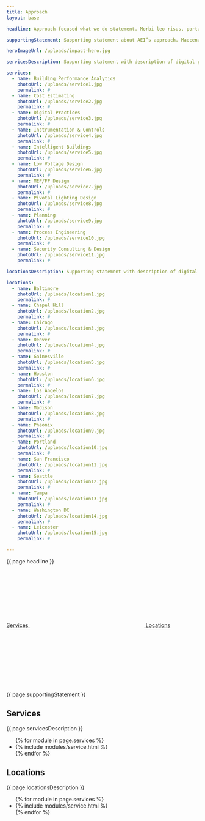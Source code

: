 ```yaml
---
title: Approach
layout: base

headline: Approach-focused what we do statement. Morbi leo risus, porta ac consectetur ac, vestibulum at eros. Vestibulum id ligula porta felis euismod semper.

supportingStatement: Supporting statement about AEI’s approach. Maecenas sed diam eget risus varius blandit sit amet non magna. Vivamus sagittis lacus vel augue laoreet rutrum faucibus dolor auctor.

heroImageUrl: /uploads/impact-hero.jpg

servicesDescription: Supporting statement with description of digital practices. Vivamus sagittis lacus vel augue laoreet rutrum faucibus.

services:
  - name: Building Performance Analytics
    photoUrl: /uploads/service1.jpg
    permalink: #
  - name: Cost Estimating
    photoUrl: /uploads/service2.jpg
    permalink: #
  - name: Digital Practices
    photoUrl: /uploads/service3.jpg
    permalink: #
  - name: Instrumentation & Controls
    photoUrl: /uploads/service4.jpg
    permalink: #
  - name: Intelligent Buildings
    photoUrl: /uploads/service5.jpg
    permalink: #
  - name: Low Voltage Design
    photoUrl: /uploads/service6.jpg
    permalink: #
  - name: MEP/FP Design
    photoUrl: /uploads/service7.jpg
    permalink: #
  - name: Pivotal Lighting Design
    photoUrl: /uploads/service8.jpg
    permalink: #
  - name: Planning
    photoUrl: /uploads/service9.jpg
    permalink: #
  - name: Process Engineering
    photoUrl: /uploads/service10.jpg
    permalink: #
  - name: Security Consulting & Design
    photoUrl: /uploads/service11.jpg
    permalink: #

locationsDescription: Supporting statement with description of digital practices. Vivamus sagittis lacus vel augue laoreet rutrum faucibus.

locations:
  - name: Baltimore
    photoUrl: /uploads/location1.jpg
    permalink: #
  - name: Chapel Hill
    photoUrl: /uploads/location2.jpg
    permalink: #
  - name: Chicago
    photoUrl: /uploads/location3.jpg
    permalink: #
  - name: Denver
    photoUrl: /uploads/location4.jpg
    permalink: #
  - name: Gainesville
    photoUrl: /uploads/location5.jpg
    permalink: #
  - name: Houston
    photoUrl: /uploads/location6.jpg
    permalink: #
  - name: Los Angelos
    photoUrl: /uploads/location7.jpg
    permalink: #
  - name: Madison
    photoUrl: /uploads/location8.jpg
    permalink: #
  - name: Pheonix
    photoUrl: /uploads/location9.jpg
    permalink: #
  - name: Portland
    photoUrl: /uploads/location10.jpg
    permalink: #
  - name: San Francisco
    photoUrl: /uploads/location11.jpg
    permalink: #
  - name: Seattle
    photoUrl: /uploads/location12.jpg
    permalink: #
  - name: Tampa
    photoUrl: /uploads/location13.jpg
    permalink: #
  - name: Washington DC
    photoUrl: /uploads/location14.jpg
    permalink: #
  - name: Leicester
    photoUrl: /uploads/location15.jpg
    permalink: #

---
```

<div class="checkerboard-header">
  <div class="row">
    <div class="row-block">
      <div class="module text-module background-white text-black pull-h1-to-top">
        <p class="font-h1 no-margin">{{ page.headline }}</p>
        <div class="buttons show-md">
          <a href="#services" class="button">
            <span class="border"></span><span class="extra-corners"></span>
            Services
            <svg class="icon icon-down-arrow"><use xlink:href="#icon-down-arrow" /></svg>
          </a>
          <a href="#locations" class="button">
            <span class="border"></span><span class="extra-corners"></span>
            Locations
            <svg class="icon icon-down-arrow"><use xlink:href="#icon-down-arrow" /></svg>
          </a>
        </div>
      </div>
    </div>
  </div>
  <div class="checkerboard-hero">
    <div class="image bg-cover fill" style="background-image: url({{ page.heroImageUrl }});"></div>
  </div>
  <div class="row">
    <div class="row-block -right">
      <div class="text-module background-black text-off-white font-smoothing">
        <p>{{ page.supportingStatement }}</p>
      </div>
    </div>
  </div>
</div>
<div class="row vertical-pad background-white text-black">
  <div class="row-block">
    <div class="module text-module">
      <h2 id="services" class="font-h1">Services</h2>
    </div>
  </div>  
  <div class="row-block">
    <div class="module text-module">
      <p class="font-p no-margin">{{ page.servicesDescription }}</p>
    </div>
  </div>
</div>
<ul class="row -quarters semantic-only-list background-white big-margin-bottom">
  {% for module in page.services %}
    <li class="row-block quarter-separator">
      {% include modules/service.html %}
    </li>
  {% endfor %}
</ul>
<div class="row vertical-pad background-white text-black hr-top">
  <div class="row-block">
    <div class="module text-module">
      <h2 id="locations" class="font-h1">Locations</h2>
    </div>
  </div>  
  <div class="row-block">
    <div class="module text-module">
      <p class="font-p no-margin">{{ page.locationsDescription }}</p>
    </div>
  </div>
</div>
<ul class="row -quarters semantic-only-list background-white big-margin-bottom">
  {% for module in page.services %}
    <li class="row-block quarter-separator">
      {% include modules/service.html %}
    </li>
  {% endfor %}
</ul>